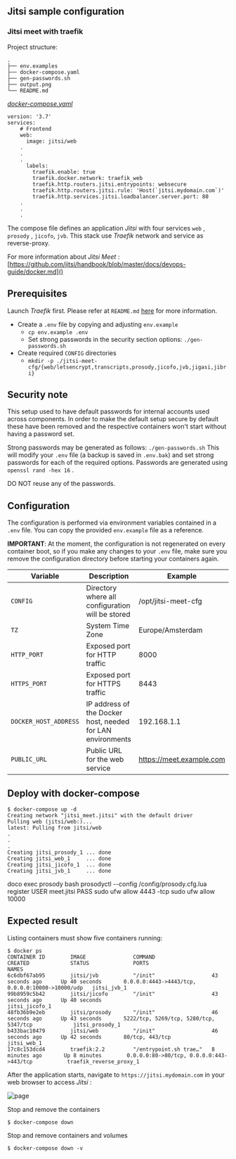 ## Jitsi sample configuration
### Jitsi meet with traefik

Project structure:
```
.
├── env.examples
├── docker-compose.yaml
├── gen-passwords.sh 
├── output.png 
└── README.md
```

[_docker-compose.yaml_](docker-compose.yaml)
```
version: '3.7'
services:
    # Frontend
    web:
      image: jitsi/web
	.
	.
	.
      labels:
        traefik.enable: true
        traefik.docker.network: traefik_web
        traefik.http.routers.jitsi.entrypoints: websecure
        traefik.http.routers.jitsi.rule: 'Host(`jitsi.mydomain.com`)'
        traefik.http.services.jitsi.loadbalancer.server.port: 80
	.
	.
	.
```

The compose file defines an application *Jitsi* with four services `web` , `prosody` , `jicofo`, `jvb`.
This stack use *Traefik* network and service as reverse-proxy.

For more information about *Jitsi Meet* : [https://github.com/jitsi/handbook/blob/master/docs/devops-guide/docker.md]()
## Prerequisites

Launch *Traefik* first. Please refer at `README.md` [here](https://github.com/lfache/awesome-traefik/blob/master/README.md) for more information.

* Create a ``.env`` file by copying and adjusting ``env.example``
  * `cp env.example .env`
  * Set strong passwords in the security section options: `./gen-passwords.sh`
* Create required `CONFIG` directories
  * `mkdir -p ./jitsi-meet-cfg/{web/letsencrypt,transcripts,prosody,jicofo,jvb,jigasi,jibri}`

## Security note

This setup used to have default passwords for internal accounts used across components. In order to make the default setup
secure by default these have been removed and the respective containers won't start without having a password set.

Strong passwords may be generated as follows: `./gen-passwords.sh`
This will modify your `.env` file (a backup is saved in `.env.bak`) and set strong passwords for each of the
required options. Passwords are generated using `openssl rand -hex 16` .

DO NOT reuse any of the passwords.

## Configuration

The configuration is performed via environment variables contained in a ``.env`` file. You
can copy the provided ``env.example`` file as a reference.

**IMPORTANT**: At the moment, the configuration is not regenerated on every container boot, so
if you make any changes to your ``.env`` file, make sure you remove the configuration directory
before starting your containers again.

Variable | Description | Example
--- | --- | ---
`CONFIG` | Directory where all configuration will be stored | /opt/jitsi-meet-cfg
`TZ` | System Time Zone | Europe/Amsterdam
`HTTP_PORT` | Exposed port for HTTP traffic | 8000
`HTTPS_PORT` | Exposed port for HTTPS traffic | 8443
`DOCKER_HOST_ADDRESS` | IP address of the Docker host, needed for LAN environments | 192.168.1.1
`PUBLIC_URL` | Public URL for the web service | https://meet.example.com

## Deploy with docker-compose

```
$ docker-compose up -d
Creating network "jitsi_meet.jitsi" with the default driver
Pulling web (jitsi/web:)...
latest: Pulling from jitsi/web
.
.
.
Creating jitsi_prosody_1 ... done
Creating jitsi_web_1     ... done
Creating jitsi_jicofo_1  ... done
Creating jitsi_jvb_1     ... done
```
doco exec prosody bash
prosodyctl --config /config/prosody.cfg.lua register USER meet.jitsi PASS
sudo ufw allow 4443 -tcp
sudo ufw allow 10000
## Expected result

Listing containers must show five containers running:
```
$ docker ps
CONTAINER ID        IMAGE               COMMAND                  CREATED             STATUS              PORTS                                              NAMES
6c6dbf67ab95        jitsi/jvb           "/init"                  43 seconds ago      Up 40 seconds       0.0.0.0:4443->4443/tcp, 0.0.0.0:10000->10000/udp   jitsi_jvb_1
99b8959c5b42        jitsi/jicofo        "/init"                  43 seconds ago      Up 40 seconds                                                          jitsi_jicofo_1
48fb36b9e2eb        jitsi/prosody       "/init"                  46 seconds ago      Up 43 seconds       5222/tcp, 5269/tcp, 5280/tcp, 5347/tcp             jitsi_prosody_1
b433bac10479        jitsi/web           "/init"                  46 seconds ago      Up 42 seconds       80/tcp, 443/tcp                                    jitsi_web_1
17c8c153dcd4        traefik:2.2         "/entrypoint.sh trae…"   8 minutes ago       Up 8 minutes        0.0.0.0:80->80/tcp, 0.0.0.0:443->443/tcp           traefik_reverse_proxy_1
```

After the application starts, navigate to `https://jitsi.mydomain.com` in your web browser to access *Jitsi* :

![page](output.png)

Stop and remove the containers
```
$ docker-compose down
```

Stop and remove containers and volumes
```
$ docker-compose down -v
```

